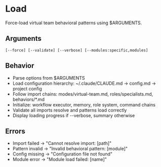 # Load

Force-load virtual team behavioral patterns using $ARGUMENTS.

## Arguments
`[--force] [--validate] [--verbose] [--modules:specific,modules]`

## Behavior
- Parse options from $ARGUMENTS
- Load configuration hierarchy: ~/.claude/CLAUDE.md → config.md → project config
- Follow import chains: modes/virtual-team.md, roles/specialists.md, behaviors/*.md
- Initialize: workflow executor, memory, role system, command chains
- Validate all imports resolve and patterns load correctly
- Display loading progress if --verbose, summary otherwise

## Errors
- Import failed → "Cannot resolve import: [path]"
- Pattern invalid → "Invalid behavioral pattern: [module]"
- Config missing → "Configuration file not found"
- Module error → "Module load failed: [name]"